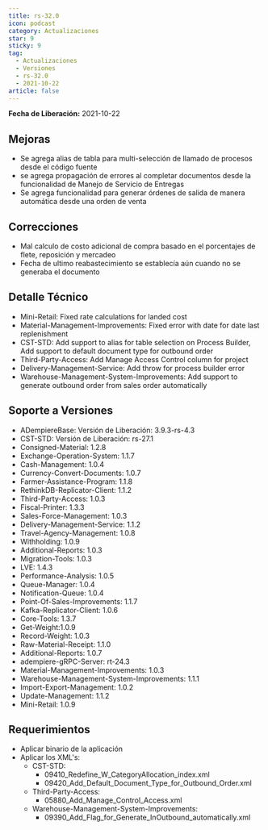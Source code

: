 ```yaml
---
title: rs-32.0
icon: podcast
category: Actualizaciones
star: 9
sticky: 9
tag:
  - Actualizaciones
  - Versiones
  - rs-32.0
  - 2021-10-22
article: false
---
```


**Fecha de Liberación:** 2021-10-22

## Mejoras

- Se agrega alias de tabla para multi-selección de llamado de procesos desde el código fuente
- se agrega propagación de errores al completar documentos desde la funcionalidad de Manejo de Servicio de Entregas
- Se agrega funcionalidad para generar órdenes de salida de manera automática desde una orden de venta

## Correcciones

- Mal calculo de costo adicional de compra basado en el porcentajes de flete, reposición y mercadeo
- Fecha de ultimo reabastecimiento se establecía aún cuando no se generaba el documento

## Detalle Técnico

- Mini-Retail: Fixed rate calculations for landed cost
- Material-Management-Improvements: Fixed error with date for date last replenishment
- CST-STD: Add support to alias for table selection on Process Builder, Add support to default document type for outbound order
- Third-Party-Access: Add Manage Access Control column for project
- Delivery-Management-Service: Add throw for process builder error
- Warehouse-Management-System-Improvements: Add support to generate outbound order from sales order automatically

## Soporte a Versiones

- ADempiereBase: Versión de Liberación: 3.9.3-rs-4.3
- CST-STD: Versión de Liberación: rs-27.1
- Consigned-Material: 1.2.8
- Exchange-Operation-System: 1.1.7
- Cash-Management: 1.0.4
- Currency-Convert-Documents: 1.0.7
- Farmer-Assistance-Program: 1.1.8
- RethinkDB-Replicator-Client: 1.1.2
- Third-Party-Access: 1.0.3
- Fiscal-Printer: 1.3.3
- Sales-Force-Management: 1.0.3
- Delivery-Management-Service: 1.1.2
- Travel-Agency-Management: 1.0.8
- Withholding: 1.0.9
- Additional-Reports: 1.0.3
- Migration-Tools: 1.0.3
- LVE: 1.4.3
- Performance-Analysis: 1.0.5
- Queue-Manager: 1.0.4
- Notification-Queue: 1.0.4
- Point-Of-Sales-Improvements: 1.1.7
- Kafka-Replicator-Client: 1.0.6
- Core-Tools: 1.3.7
- Get-Weight:1.0.9
- Record-Weight: 1.0.3
- Raw-Material-Receipt: 1.1.0
- Additional-Reports: 1.0.7
- adempiere-gRPC-Server: rt-24.3
- Material-Management-Improvements: 1.0.3
- Warehouse-Management-System-Improvements: 1.1.1
- Import-Export-Management: 1.0.2
- Update-Management: 1.1.2
- Mini-Retail: 1.0.9

## Requerimientos

- Aplicar binario de la aplicación
- Aplicar los XML's:
  - CST-STD:
    - 09410_Redefine_W_CategoryAllocation_index.xml
    - 09420_Add_Default_Document_Type_for_Outbound_Order.xml
  - Third-Party-Access:
    - 05880_Add_Manage_Control_Access.xml
  - Warehouse-Management-System-Improvements:
    - 09390_Add_Flag_for_Generate_InOutbound_automatically.xml
